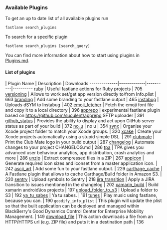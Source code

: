 ### Available Plugins

To get an up to date list of all available plugins run

```
fastlane search_plugins
```

To search for a specific plugin

```
fastlane search_plugins [search_query]
```

You can find more information about how to start using plugins in [Plugins.md](https://github.com/fastlane/fastlane/blob/master/fastlane/docs/Plugins.md).

#### List of plugins

| Plugin Name | Description | Downloads
--------------|-------------|----------|----------
[ruby](https://github.com/KrauseFx/fastlane-plugin-ruby) | Useful fastlane actions for Ruby projects | 705
[versioning](https://github.com/SiarheiFedartsou/fastlane-plugin-versioning) | Allows to work set/get app version directly to/from Info.plist | 663
[branding](https://github.com/snatchev/fastlane-branding-plugin) | Add some branding to your fastlane output | 465
[instabug](https://github.com/SiarheiFedartsou/fastlane-plugin-instabug) | Uploads dSYM to Instabug | 402
[emoji_fetcher](https://github.com/Themoji/ios/tree/master/fastlane-plugin-emoji_fetcher) | Fetch the emoji font file and copy it to a local directory | 396
[apprepo](https://github.com/suculent/fastlane-plugin-apprepo) | experimental fastlane plugin based on https://github.com/suculent/apprepo SFTP uploader | 391
[github_status](https://github.com/mfurtak/fastlane-plugin-github_status) | Provides the ability to display and act upon GitHub server status as part of your build | 372
[no_u](https://github.com/neonichu/fastlane-plugin-no_u) | no u | 354
[synx](https://github.com/afonsograca/fastlane-plugin-synx) | Organise your Xcode project folder to match your Xcode groups. | 320
[xcake](https://github.com/jcampbell05/xcake/) | Create your Xcode projects automatically using a stupid simple DSL. | 291
[clubmate](https://github.com/KrauseFx/fastlane-plugin-clubmate) | Print the Club Mate logo in your build output | 287
[changelog](https://github.com/pajapro/fastlane-plugin-changelog) | Automate changes to your project CHANGELOG.md | 286
[tpa](https://github.com/mbogh/fastlane-plugin-tpa) | TPA gives you advanced user behaviour analytics, app distribution, crash analytics and more | 286
[unzip](https://github.com/maxoly/fastlane-plugin-unzip) | Extract compressed files in a ZIP | 267
[appicon](https://github.com/neonichu/fastlane-plugin-appicon) | Generate required icon sizes and iconset from a master application icon. | 242
[ascii_art](https://github.com/neonichu/fastlane-ascii-art) | Add some fun to your fastlane output. | 229
[carthage_cache](https://github.com/thii/fastlane-plugin-carthage_cache) | A Fastlane plugin that allows to cache Carthage/Build folder in Amazon S3. | 220
[sentry](https://github.com/getsentry/sentry-fastlane) | Upload symbols to Sentry | 218
[jira_transition](https://github.com/valeriomazzeo/fastlane-plugin-jira_transition) | Apply a JIRA transition to issues mentioned in the changelog | 202
[xamarin_build](https://github.com/punksta/fastlane-plugin-xamarin_build) | Build xamarin android\ios projects | 197
[upload_folder_to_s3](https://github.com/teriiehina/fastlane-plugin-upload_folder_to_s3) | Upload a folder to S3 | 192
[ya_tu_sabes](https://github.com/neonichu/fastlane-plugin-ya_tu_sabes) | Ya tu sabes. | 191
[tunes](https://github.com/neonichu/fastlane-tunes) | Play music using fastlane, because you can. | 190
`goodify_info_plist` | This plugin will update the plist so that the built application can be deployed and managed within BlackBerry's Good Dynamics Control Center for Enterprise Mobility Management. | 149
[download_file](https://github.com/maxoly/fastlane-plugin-download_file) | This action downloads a file from an HTTP/HTTPS url (e.g. ZIP file) and puts it in a destination path | 136
